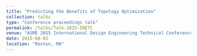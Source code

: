 ```yaml
---
title: "Predicting the Benefits of Topology Optimization"
collection: talks
type: "Conference proceedings talk"
permalink: /talks/Talk-2015-IDETC
venue: "ASME 2015 International Design Engineering Technical Conferences and Computers and Information in Engineering Conference (IDETC-CIE2015)"
date: 2015-08-02
location: "Boston, MA"
---
```


